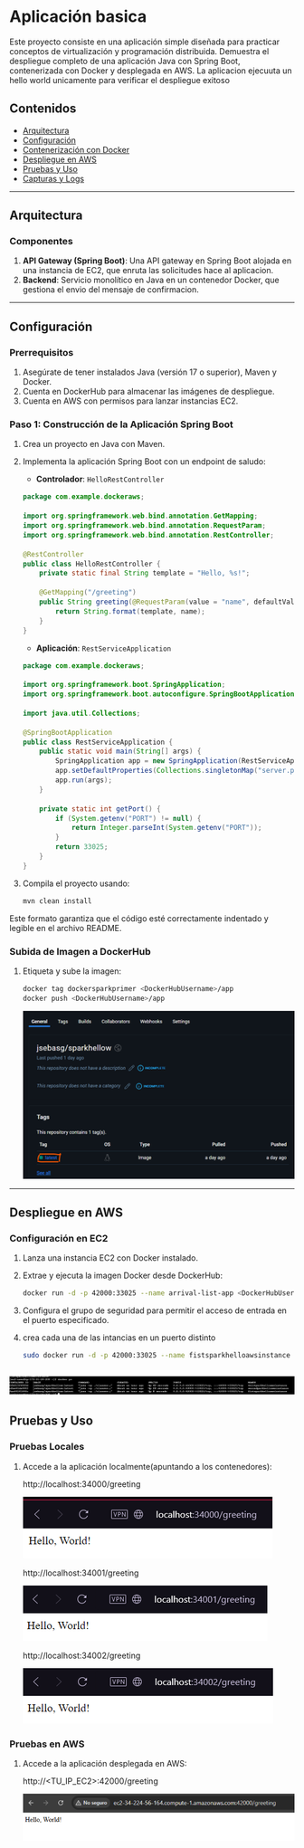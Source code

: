 # Aplicación basica

Este proyecto consiste en una aplicación simple diseñada para practicar conceptos de virtualización y programación distribuida. Demuestra el despliegue completo de una aplicación Java con Spring Boot, contenerizada con Docker y desplegada en AWS. La aplicacion ejecuuta un hello world unicamente para verificar el despliegue exitoso

## Contenidos

- [Arquitectura](#arquitectura)
- [Configuración](#configuración)
- [Contenerización con Docker](#contenerización-con-docker)
- [Despliegue en AWS](#despliegue-en-aws)
- [Pruebas y Uso](#pruebas-y-uso)
- [Capturas y Logs](#capturas-y-logs)

---

## Arquitectura

### Componentes

1. **API Gateway (Spring Boot)**: Una API gateway en Spring Boot alojada en una instancia de EC2, que enruta las solicitudes hace al aplicacion. 
2. **Backend**: Servicio monolítico en Java en un contenedor Docker, que gestiona el envio del mensaje de confirmacion. 

---

## Configuración

### Prerrequisitos
1. Asegúrate de tener instalados Java (versión 17 o superior), Maven y Docker.
2. Cuenta en DockerHub para almacenar las imágenes de despliegue.
3. Cuenta en AWS con permisos para lanzar instancias EC2.

### Paso 1: Construcción de la Aplicación Spring Boot

1. Crea un proyecto en Java con Maven.
2. Implementa la aplicación Spring Boot con un endpoint de saludo:

    - **Controlador**: `HelloRestController`

    ```java
    package com.example.dockeraws;

    import org.springframework.web.bind.annotation.GetMapping;
    import org.springframework.web.bind.annotation.RequestParam;
    import org.springframework.web.bind.annotation.RestController;

    @RestController
    public class HelloRestController {
        private static final String template = "Hello, %s!";

        @GetMapping("/greeting")
        public String greeting(@RequestParam(value = "name", defaultValue = "World") String name) {
            return String.format(template, name);
        }
    }
    ```

    - **Aplicación**: `RestServiceApplication`

    ```java
    package com.example.dockeraws;

    import org.springframework.boot.SpringApplication;
    import org.springframework.boot.autoconfigure.SpringBootApplication;

    import java.util.Collections;

    @SpringBootApplication
    public class RestServiceApplication {
        public static void main(String[] args) {
            SpringApplication app = new SpringApplication(RestServiceApplication.class);
            app.setDefaultProperties(Collections.singletonMap("server.port", getPort()));
            app.run(args);
        }

        private static int getPort() {
            if (System.getenv("PORT") != null) {
                return Integer.parseInt(System.getenv("PORT"));
            }
            return 33025;
        }
    }
    ```

3. Compila el proyecto usando:

    ```bash
    mvn clean install
    ```

Este formato garantiza que el código esté correctamente indentado y legible en el archivo README.

### Subida de Imagen a DockerHub
1. Etiqueta y sube la imagen:
   ```bash
   docker tag dockersparkprimer <DockerHubUsername>/app
   docker push <DockerHubUsername>/app
   ```
   ![img.png](imgs/img-7.png)

---

## Despliegue en AWS

### Configuración en EC2
1. Lanza una instancia EC2 con Docker instalado.
2. Extrae y ejecuta la imagen Docker desde DockerHub:
   ```bash
   docker run -d -p 42000:33025 --name arrival-list-app <DockerHubUsername>/app
   ```
   

3. Configura el grupo de seguridad para permitir el acceso de entrada en el puerto especificado.
4. crea cada una de las intancias en un puerto distinto
   ```bash
   sudo docker run -d -p 42000:33025 --name fistsparkhelloawsinstance jsebasg/sparkhellow:latest 
   ```
![img_3.png](imgs/img_3.png)
---

## Pruebas y Uso

### Pruebas Locales
1. Accede a la aplicación localmente(apuntando a los contenedores):
   
   http://localhost:34000/greeting
   
   ![img_2.png](imgs/img_2.png)
   
   http://localhost:34001/greeting
   
   ![img_1.png](imgs/img_1.png)

   http://localhost:34002/greeting
   
   ![img.png](imgs/img.png)
   

### Pruebas en AWS
1. Accede a la aplicación desplegada en AWS:
   
   http://<TU_IP_EC2>:42000/greeting
   
   ![img_4.png](imgs/img_4.png)
